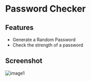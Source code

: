 # Password Checker

## Features

* Generate a Random Password
* Check the strength of a password

## Screenshot

![image1](https://user-images.githubusercontent.com/63737630/215344194-0a41c4b9-79ef-4743-b21c-7a247f456cba.png)

